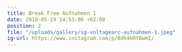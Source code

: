 ```yaml
---
title: Break Free Aufnahmen 1
date: 2018-05-19 14:53:00 +02:00
position: 2
file: "/uploads/gallery/ig-voltagearc-aufnahmen-1.jpeg"
ig-url: https://www.instagram.com/p/Bdk4kRYBwmI/
---
```


